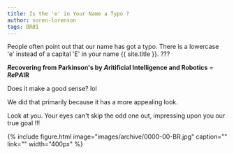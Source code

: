 ```yaml
---
title: Is the 'e' in Your Name a Typo ?
author: soren-lorenson
tags: BRØ1
---
```


People often point out that our name has got a typo. There is a lowercase 'e' instead of a capital 'E' in your name {{ site.title }}. ???

<strong><blue><em>Re</em></blue>covering from <blue>P</blue>arkinson's by <blueinvt><em>A</em></blueinvt>ritificial <blueinvt>I</blueinvt>ntelligence and <blue>R</blue>obotics</strong> = <strong><blue><em>Re</em>P</blue><blueinvt><em>A</em>I</blueinvt><blue>R</blue></strong>

Does it make a good sense? lol

We did that primarily because it has a more appealing look.

Look at you. Your eyes can't skip the odd one out, impressing upon you our true goal !!!

{%
  include figure.html
  image="images/archive/0000-00-BR.jpg"
  caption=""
  link=""
  width="400px"
%}
